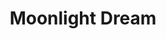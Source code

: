 ---
layout: art
title: Moonlight Dream
image: assets/img/art/download.jpeg
spotify_song: https://open.spotify.com/track/7ICMhHYyv1vM3S1XzcEFIq?si=eb8b2db63c144e71
---